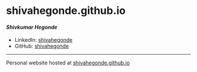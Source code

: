 # shivahegonde.github.io

#### *Shivkumar Hegonde*

* LinkedIn: [shivahegonde](https://in.linkedin.com/in/shivahegonde "LinkedIn Profile")
* GitHub: [shivahegonde](https://github.com/shivahegonde "GitHub Profile")
---
Personal website hosted at [shivahegonde.github.io](https://shivahegonde.github.io/?utm_source=github&utm_medium=readme)
